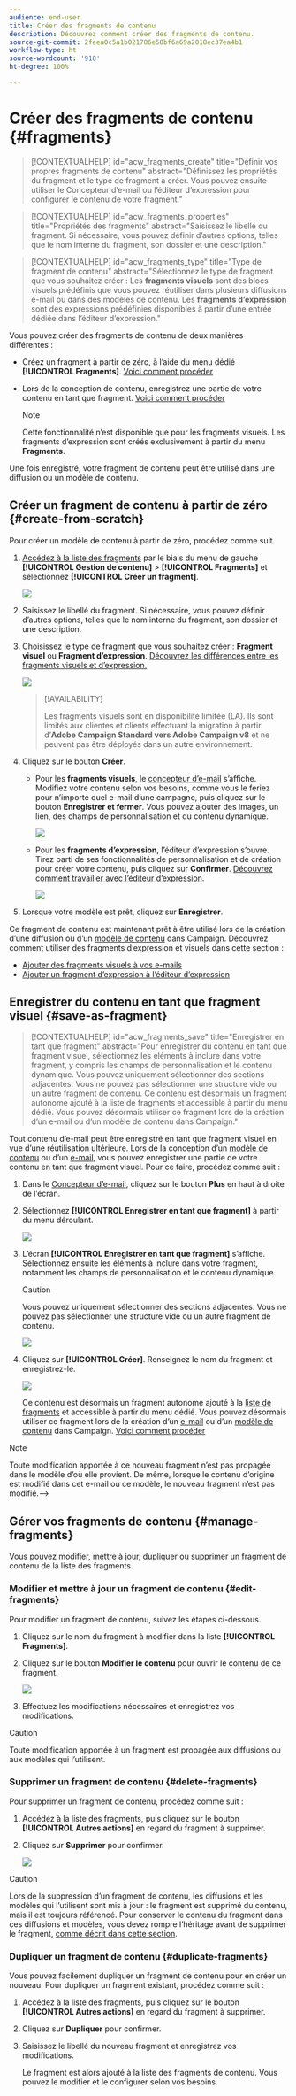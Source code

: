 ```yaml
---
audience: end-user
title: Créer des fragments de contenu
description: Découvrez comment créer des fragments de contenu.
source-git-commit: 2feea0c5a1b021786e58bf6a69a2018ec37ea4b1
workflow-type: ht
source-wordcount: '918'
ht-degree: 100%

---
```



# Créer des fragments de contenu {#fragments}

>[!CONTEXTUALHELP]
>id="acw_fragments_create"
>title="Définir vos propres fragments de contenu"
>abstract="Définissez les propriétés du fragment et le type de fragment à créer. Vous pouvez ensuite utiliser le Concepteur d’e-mail ou l’éditeur d’expression pour configurer le contenu de votre fragment."

<!-- pas vu dans l'UI-->

>[!CONTEXTUALHELP]
>id="acw_fragments_properties"
>title="Propriétés des fragments"
>abstract="Saisissez le libellé du fragment. Si nécessaire, vous pouvez définir d’autres options, telles que le nom interne du fragment, son dossier et une description."

>[!CONTEXTUALHELP]
>id="acw_fragments_type"
>title="Type de fragment de contenu"
>abstract="Sélectionnez le type de fragment que vous souhaitez créer : Les **fragments visuels** sont des blocs visuels prédéfinis que vous pouvez réutiliser dans plusieurs diffusions e-mail ou dans des modèles de contenu. Les **fragments d’expression** sont des expressions prédéfinies disponibles à partir d’une entrée dédiée dans l’éditeur d’expression."

Vous pouvez créer des fragments de contenu de deux manières différentes :

* Créez un fragment à partir de zéro, à l’aide du menu dédié **[!UICONTROL Fragments]**. [Voici comment procéder](#create-from-scratch)
* Lors de la conception de contenu, enregistrez une partie de votre contenu en tant que fragment. [Voici comment procéder](#save-as-fragment)

  >[!NOTE]
  >
  >Cette fonctionnalité n’est disponible que pour les fragments visuels. Les fragments d’expression sont créés exclusivement à partir du menu **Fragments**.

Une fois enregistré, votre fragment de contenu peut être utilisé dans une diffusion ou un modèle de contenu.

## Créer un fragment de contenu à partir de zéro {#create-from-scratch}

Pour créer un modèle de contenu à partir de zéro, procédez comme suit.

1. [Accédez à la liste des fragments](#access-manage-fragments) par le biais du menu de gauche **[!UICONTROL Gestion de contenu]** > **[!UICONTROL Fragments]** et sélectionnez **[!UICONTROL Créer un fragment]**.

   ![](assets/fragments-list.png)

1. Saisissez le libellé du fragment. Si nécessaire, vous pouvez définir d’autres options, telles que le nom interne du fragment, son dossier et une description.

1. Choisissez le type de fragment que vous souhaitez créer : **Fragment visuel** ou **Fragment d’expression**. [Découvrez les différences entre les fragments visuels et d’expression.](fragments.md)

   ![](assets/fragment-create.png)

   >[!AVAILABILITY]
   >
   >Les fragments visuels sont en disponibilité limitée (LA). Ils sont limités aux clientes et clients effectuant la migration à partir d’**Adobe Campaign Standard vers Adobe Campaign v8** et ne peuvent pas être déployés dans un autre environnement.

1. Cliquez sur le bouton **Créer**.

   * Pour les **fragments visuels**, le [concepteur d’e-mail](../email/get-started-email-designer.md) s’affiche. Modifiez votre contenu selon vos besoins, comme vous le feriez pour n’importe quel e-mail d’une campagne, puis cliquez sur le bouton **Enregistrer et fermer**. Vous pouvez ajouter des images, un lien, des champs de personnalisation et du contenu dynamique.

     ![](assets/fragment-designer.png)

   * Pour les **fragments d’expression**, l’éditeur d’expression s’ouvre. Tirez parti de ses fonctionnalités de personnalisation et de création pour créer votre contenu, puis cliquez sur **Confirmer**. [Découvrez comment travailler avec l’éditeur d’expression](../personalization/personalize.md).

     ![](assets/fragment-expression.png)

1. Lorsque votre modèle est prêt, cliquez sur **Enregistrer**.

Ce fragment de contenu est maintenant prêt à être utilisé lors de la création d’une diffusion ou d’un [modèle de contenu](../email/use-email-templates.md) dans Campaign. Découvrez comment utiliser des fragments d’expression et visuels dans cette section :
* [Ajouter des fragments visuels à vos e-mails](use-visual-fragments.md)
* [Ajouter un fragment d’expression à l’éditeur d’expression](use-expression-fragments.md)

## Enregistrer du contenu en tant que fragment visuel {#save-as-fragment}

>[!CONTEXTUALHELP]
>id="acw_fragments_save"
>title="Enregistrer en tant que fragment"
>abstract="Pour enregistrer du contenu en tant que fragment visuel, sélectionnez les éléments à inclure dans votre fragment, y compris les champs de personnalisation et le contenu dynamique. Vous pouvez uniquement sélectionner des sections adjacentes. Vous ne pouvez pas sélectionner une structure vide ou un autre fragment de contenu. Ce contenu est désormais un fragment autonome ajouté à la liste de fragments et accessible à partir du menu dédié. Vous pouvez désormais utiliser ce fragment lors de la création d’un e-mail ou d’un modèle de contenu dans Campaign."

<!--pas vu dans l'UI-->

Tout contenu d’e-mail peut être enregistré en tant que fragment visuel en vue d’une réutilisation ultérieure. Lors de la conception d’un [modèle de contenu](../email/use-email-templates.md) ou d’un [e-mail](../email/get-started-email-designer.md), vous pouvez enregistrer une partie de votre contenu en tant que fragment visuel. Pour ce faire, procédez comme suit :

1. Dans le [Concepteur d’e-mail](../email/get-started-email-designer.md), cliquez sur le bouton **Plus** en haut à droite de l’écran.

1. Sélectionnez **[!UICONTROL Enregistrer en tant que fragment]** à partir du menu déroulant.

   ![](assets/fragment-save-as.png)

1. L’écran **[!UICONTROL Enregistrer en tant que fragment]** s’affiche. Sélectionnez ensuite les éléments à inclure dans votre fragment, notamment les champs de personnalisation et le contenu dynamique.

   >[!CAUTION]
   >
   >Vous pouvez uniquement sélectionner des sections adjacentes. Vous ne pouvez pas sélectionner une structure vide ou un autre fragment de contenu.

   ![](assets/fragment-save-as-screen.png)

1. Cliquez sur **[!UICONTROL Créer]**. Renseignez le nom du fragment et enregistrez-le.

   ![](assets/fragment-save-confirm.png)

   Ce contenu est désormais un fragment autonome ajouté à la [liste de fragments](#manage-fragments) et accessible à partir du menu dédié. Vous pouvez désormais utiliser ce fragment lors de la création d’un [e-mail](../email/get-started-email-designer.md) ou d’un [modèle de contenu](../email/use-email-templates.md) dans Campaign. [Voici comment procéder](../content/use-visual-fragments.md)

>[!NOTE]
>
>Toute modification apportée à ce nouveau fragment n’est pas propagée dans le modèle d’où elle provient. De même, lorsque le contenu d’origine est modifié dans cet e-mail ou ce modèle, le nouveau fragment n’est pas modifié.-->

## Gérer vos fragments de contenu {#manage-fragments}

Vous pouvez modifier, mettre à jour, dupliquer ou supprimer un fragment de contenu de la liste des fragments.

### Modifier et mettre à jour un fragment de contenu {#edit-fragments}

Pour modifier un fragment de contenu, suivez les étapes ci-dessous.

1. Cliquez sur le nom du fragment à modifier dans la liste **[!UICONTROL Fragments]**.
1. Cliquez sur le bouton **Modifier le contenu** pour ouvrir le contenu de ce fragment.

   ![](assets/fragment-edit-content.png)

1. Effectuez les modifications nécessaires et enregistrez vos modifications.

>[!CAUTION]
>
>Toute modification apportée à un fragment est propagée aux diffusions ou aux modèles qui l’utilisent.

### Supprimer un fragment de contenu {#delete-fragments}

Pour supprimer un fragment de contenu, procédez comme suit :

1. Accédez à la liste des fragments, puis cliquez sur le bouton **[!UICONTROL Autres actions]** en regard du fragment à supprimer.
1. Cliquez sur **Supprimer** pour confirmer.

   ![](assets/fragment-list-more-actions.png)

>[!CAUTION]
>
>Lors de la suppression d’un fragment de contenu, les diffusions et les modèles qui l’utilisent sont mis à jour : le fragment est supprimé du contenu, mais il est toujours référencé. Pour conserver le contenu du fragment dans ces diffusions et modèles, vous devez rompre l’héritage avant de supprimer le fragment, [comme décrit dans cette section](use-visual-fragments.md#break-inheritance).

### Dupliquer un fragment de contenu {#duplicate-fragments}

Vous pouvez facilement dupliquer un fragment de contenu pour en créer un nouveau. Pour dupliquer un fragment existant, procédez comme suit :

1. Accédez à la liste des fragments, puis cliquez sur le bouton **[!UICONTROL Autres actions]** en regard du fragment à supprimer.
1. Cliquez sur **Dupliquer** pour confirmer.
1. Saisissez le libellé du nouveau fragment et enregistrez vos modifications.

   Le fragment est alors ajouté à la liste des fragments de contenu. Vous pouvez le modifier et le configurer selon vos besoins.
